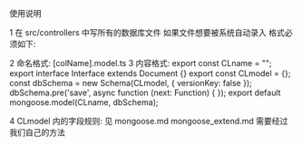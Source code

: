 使用说明 

1 在 src/controllers 中写所有的数据库文件
如果文件想要被系统自动录入 格式必须如下:

2 命名格式: 
    [colName].model.ts
3 内容格式: 
export const CLname = "";
export interface Interface extends Document {}
export const CLmodel = {};
const dbSchema = new Schema<Interface>(CLmodel, { versionKey: false });
dbSchema.pre('save', async function (next: Function) { });
export default mongoose.model<Interface>(CLname, dbSchema);

4 CLmodel 内的字段规则: 
    见 mongoose.md 
     mongoose_extend.md 需要经过我们自己的方法
